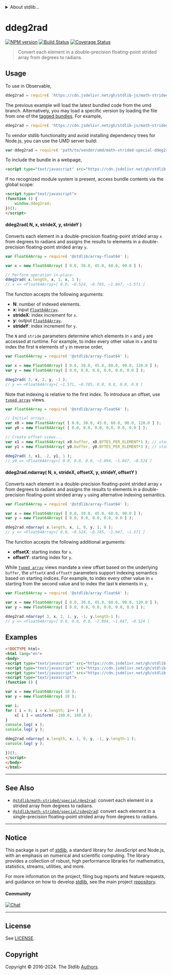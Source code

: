 <!--

@license Apache-2.0

Copyright (c) 2020 The Stdlib Authors.

Licensed under the Apache License, Version 2.0 (the "License");
you may not use this file except in compliance with the License.
You may obtain a copy of the License at

   http://www.apache.org/licenses/LICENSE-2.0

Unless required by applicable law or agreed to in writing, software
distributed under the License is distributed on an "AS IS" BASIS,
WITHOUT WARRANTIES OR CONDITIONS OF ANY KIND, either express or implied.
See the License for the specific language governing permissions and
limitations under the License.

-->


<details>
  <summary>
    About stdlib...
  </summary>
  <p>We believe in a future in which the web is a preferred environment for numerical computation. To help realize this future, we've built stdlib. stdlib is a standard library, with an emphasis on numerical and scientific computation, written in JavaScript (and C) for execution in browsers and in Node.js.</p>
  <p>The library is fully decomposable, being architected in such a way that you can swap out and mix and match APIs and functionality to cater to your exact preferences and use cases.</p>
  <p>When you use stdlib, you can be absolutely certain that you are using the most thorough, rigorous, well-written, studied, documented, tested, measured, and high-quality code out there.</p>
  <p>To join us in bringing numerical computing to the web, get started by checking us out on <a href="https://github.com/stdlib-js/stdlib">GitHub</a>, and please consider <a href="https://opencollective.com/stdlib">financially supporting stdlib</a>. We greatly appreciate your continued support!</p>
</details>

# ddeg2rad

[![NPM version][npm-image]][npm-url] [![Build Status][test-image]][test-url] [![Coverage Status][coverage-image]][coverage-url] <!-- [![dependencies][dependencies-image]][dependencies-url] -->

> Convert each element in a double-precision floating-point strided array from degrees to radians.

<section class="intro">

</section>

<!-- /.intro -->



<section class="usage">

## Usage

To use in Observable,

```javascript
ddeg2rad = require( 'https://cdn.jsdelivr.net/gh/stdlib-js/math-strided-special-ddeg2rad@umd/browser.js' )
```
The previous example will load the latest bundled code from the umd branch. Alternatively, you may load a specific version by loading the file from one of the [tagged bundles](https://github.com/stdlib-js/math-strided-special-ddeg2rad/tags). For example,

```javascript
ddeg2rad = require( 'https://cdn.jsdelivr.net/gh/stdlib-js/math-strided-special-ddeg2rad@v0.2.0-umd/browser.js' )
```

To vendor stdlib functionality and avoid installing dependency trees for Node.js, you can use the UMD server build:

```javascript
var ddeg2rad = require( 'path/to/vendor/umd/math-strided-special-ddeg2rad/index.js' )
```

To include the bundle in a webpage,

```html
<script type="text/javascript" src="https://cdn.jsdelivr.net/gh/stdlib-js/math-strided-special-ddeg2rad@umd/browser.js"></script>
```

If no recognized module system is present, access bundle contents via the global scope:

```html
<script type="text/javascript">
(function () {
    window.ddeg2rad;
})();
</script>
```

#### ddeg2rad( N, x, strideX, y, strideY )

Converts each element in a double-precision floating-point strided array `x` from degrees to radians and assigns the results to elements in a double-precision floating-point strided array `y`.

```javascript
var Float64Array = require( '@stdlib/array-float64' );

var x = new Float64Array( [ 0.0, 30.0, 45.0, 60.0, 90.0 ] );

// Perform operation in-place:
ddeg2rad( x.length, x, 1, x, 1 );
// x => <Float64Array>[ 0.0, ~0.524, ~0.785, ~1.047, ~1.571 ]
```

The function accepts the following arguments:

-   **N**: number of indexed elements.
-   **x**: input [`Float64Array`][@stdlib/array/float64].
-   **strideX**: index increment for `x`.
-   **y**: output [`Float64Array`][@stdlib/array/float64].
-   **strideY**: index increment for `y`.

The `N` and `stride` parameters determine which elements in `x` and `y` are accessed at runtime. For example, to index every other value in `x` and to index the first `N` elements of `y` in reverse order,

```javascript
var Float64Array = require( '@stdlib/array-float64' );

var x = new Float64Array( [ 0.0, 30.0, 45.0, 60.0, 90.0, 120.0 ] );
var y = new Float64Array( [ 0.0, 0.0, 0.0, 0.0, 0.0, 0.0 ] );

ddeg2rad( 3, x, 2, y, -1 );
// y => <Float64Array>[ ~1.571, ~0.785, 0.0, 0.0, 0.0, 0.0 ]
```

Note that indexing is relative to the first index. To introduce an offset, use [`typed array`][@stdlib/array/float64] views.

```javascript
var Float64Array = require( '@stdlib/array-float64' );

// Initial arrays...
var x0 = new Float64Array( [ 0.0, 30.0, 45.0, 60.0, 90.0, 120.0 ] );
var y0 = new Float64Array( [ 0.0, 0.0, 0.0, 0.0, 0.0, 0.0 ] );

// Create offset views...
var x1 = new Float64Array( x0.buffer, x0.BYTES_PER_ELEMENT*1 ); // start at 2nd element
var y1 = new Float64Array( y0.buffer, y0.BYTES_PER_ELEMENT*3 ); // start at 4th element

ddeg2rad( 3, x1, -2, y1, 1 );
// y0 => <Float64Array>[ 0.0, 0.0, 0.0, ~2.094, ~1.047, ~0.524 ]
```

#### ddeg2rad.ndarray( N, x, strideX, offsetX, y, strideY, offsetY )

Converts each element in a double-precision floating-point strided array `x` from degrees to radians and assigns the results to elements in a double-precision floating-point strided array `y` using alternative indexing semantics.

```javascript
var Float64Array = require( '@stdlib/array-float64' );

var x = new Float64Array( [ 0.0, 30.0, 45.0, 60.0, 90.0 ] );
var y = new Float64Array( [ 0.0, 0.0, 0.0, 0.0, 0.0 ] );

ddeg2rad.ndarray( x.length, x, 1, 0, y, 1, 0 );
// y => <Float64Array>[ 0.0, ~0.524, ~0.785, ~1.047, ~1.571 ]
```

The function accepts the following additional arguments:

-   **offsetX**: starting index for `x`.
-   **offsetY**: starting index for `y`.

While [`typed array`][@stdlib/array/float64] views mandate a view offset based on the underlying `buffer`, the `offsetX` and `offsetY` parameters support indexing semantics based on starting indices. For example, to index every other value in `x` starting from the second value and to index the last `N` elements in `y`,

```javascript
var Float64Array = require( '@stdlib/array-float64' );

var x = new Float64Array( [ 0.0, 30.0, 45.0, 60.0, 90.0, 120.0 ] );
var y = new Float64Array( [ 0.0, 0.0, 0.0, 0.0, 0.0, 0.0 ] );

ddeg2rad.ndarray( 3, x, 2, 1, y, -1, y.length-1 );
// y => <Float64Array>[ 0.0, 0.0, 0.0, ~2.094, ~1.047, ~0.524 ]
```

</section>

<!-- /.usage -->

<section class="notes">

</section>

<!-- /.notes -->

<section class="examples">

## Examples

<!-- eslint no-undef: "error" -->

```html
<!DOCTYPE html>
<html lang="en">
<body>
<script type="text/javascript" src="https://cdn.jsdelivr.net/gh/stdlib-js/random-base-uniform@umd/browser.js"></script>
<script type="text/javascript" src="https://cdn.jsdelivr.net/gh/stdlib-js/array-float64@umd/browser.js"></script>
<script type="text/javascript" src="https://cdn.jsdelivr.net/gh/stdlib-js/math-strided-special-ddeg2rad@umd/browser.js"></script>
<script type="text/javascript">
(function () {

var x = new Float64Array( 10 );
var y = new Float64Array( 10 );

var i;
for ( i = 0; i < x.length; i++ ) {
    x[ i ] = uniform( -180.0, 180.0 );
}
console.log( x );
console.log( y );

ddeg2rad.ndarray( x.length, x, 1, 0, y, -1, y.length-1 );
console.log( y );

})();
</script>
</body>
</html>
```

</section>

<!-- /.examples -->

<!-- C interface documentation. -->



<!-- Section for related `stdlib` packages. Do not manually edit this section, as it is automatically populated. -->

<section class="related">

* * *

## See Also

-   <span class="package-name">[`@stdlib/math-strided/special/deg2rad`][@stdlib/math/strided/special/deg2rad]</span><span class="delimiter">: </span><span class="description">convert each element in a strided array from degrees to radians.</span>
-   <span class="package-name">[`@stdlib/math-strided/special/sdeg2rad`][@stdlib/math/strided/special/sdeg2rad]</span><span class="delimiter">: </span><span class="description">convert each element in a single-precision floating-point strided array from degrees to radians.</span>

</section>

<!-- /.related -->

<!-- Section for all links. Make sure to keep an empty line after the `section` element and another before the `/section` close. -->


<section class="main-repo" >

* * *

## Notice

This package is part of [stdlib][stdlib], a standard library for JavaScript and Node.js, with an emphasis on numerical and scientific computing. The library provides a collection of robust, high performance libraries for mathematics, statistics, streams, utilities, and more.

For more information on the project, filing bug reports and feature requests, and guidance on how to develop [stdlib][stdlib], see the main project [repository][stdlib].

#### Community

[![Chat][chat-image]][chat-url]

---

## License

See [LICENSE][stdlib-license].


## Copyright

Copyright &copy; 2016-2024. The Stdlib [Authors][stdlib-authors].

</section>

<!-- /.stdlib -->

<!-- Section for all links. Make sure to keep an empty line after the `section` element and another before the `/section` close. -->

<section class="links">

[npm-image]: http://img.shields.io/npm/v/@stdlib/math-strided-special-ddeg2rad.svg
[npm-url]: https://npmjs.org/package/@stdlib/math-strided-special-ddeg2rad

[test-image]: https://github.com/stdlib-js/math-strided-special-ddeg2rad/actions/workflows/test.yml/badge.svg?branch=v0.2.0
[test-url]: https://github.com/stdlib-js/math-strided-special-ddeg2rad/actions/workflows/test.yml?query=branch:v0.2.0

[coverage-image]: https://img.shields.io/codecov/c/github/stdlib-js/math-strided-special-ddeg2rad/main.svg
[coverage-url]: https://codecov.io/github/stdlib-js/math-strided-special-ddeg2rad?branch=main

<!--

[dependencies-image]: https://img.shields.io/david/stdlib-js/math-strided-special-ddeg2rad.svg
[dependencies-url]: https://david-dm.org/stdlib-js/math-strided-special-ddeg2rad/main

-->

[chat-image]: https://img.shields.io/gitter/room/stdlib-js/stdlib.svg
[chat-url]: https://app.gitter.im/#/room/#stdlib-js_stdlib:gitter.im

[stdlib]: https://github.com/stdlib-js/stdlib

[stdlib-authors]: https://github.com/stdlib-js/stdlib/graphs/contributors

[umd]: https://github.com/umdjs/umd
[es-module]: https://developer.mozilla.org/en-US/docs/Web/JavaScript/Guide/Modules

[deno-url]: https://github.com/stdlib-js/math-strided-special-ddeg2rad/tree/deno
[deno-readme]: https://github.com/stdlib-js/math-strided-special-ddeg2rad/blob/deno/README.md
[umd-url]: https://github.com/stdlib-js/math-strided-special-ddeg2rad/tree/umd
[umd-readme]: https://github.com/stdlib-js/math-strided-special-ddeg2rad/blob/umd/README.md
[esm-url]: https://github.com/stdlib-js/math-strided-special-ddeg2rad/tree/esm
[esm-readme]: https://github.com/stdlib-js/math-strided-special-ddeg2rad/blob/esm/README.md
[branches-url]: https://github.com/stdlib-js/math-strided-special-ddeg2rad/blob/main/branches.md

[stdlib-license]: https://raw.githubusercontent.com/stdlib-js/math-strided-special-ddeg2rad/main/LICENSE

[@stdlib/array/float64]: https://github.com/stdlib-js/array-float64/tree/umd

<!-- <related-links> -->

[@stdlib/math/strided/special/deg2rad]: https://github.com/stdlib-js/math-strided-special-deg2rad/tree/umd

[@stdlib/math/strided/special/sdeg2rad]: https://github.com/stdlib-js/math-strided-special-sdeg2rad/tree/umd

<!-- </related-links> -->

</section>

<!-- /.links -->
